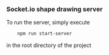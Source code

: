 ### Socket.io shape drawing server

To run the server, simply execute

```bash
    npm run start-server
```

in the root directory of the project